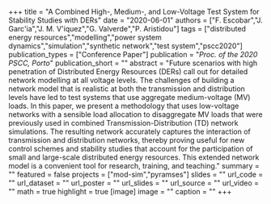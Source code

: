 +++
title = "A Combined High-, Medium-, and Low-Voltage Test System for Stability Studies with DERs"
date = "2020-06-01"
authors = ["F. Escobar","J. Garc'ia","J. M. V'iquez","G. Valverde","P. Aristidou"]
tags = ["distributed energy resources","modelling","power system dynamics","simulation","synthetic network","test system","pscc2020"]
publication_types = ["Conference Paper"]
publication = "_Proc. of the 2020 PSCC, Porto_"
publication_short = ""
abstract = "Future scenarios with high penetration of Distributed Energy Resources (DERs) call out for detailed network modelling at all voltage levels. The challenges of building a network model that is realistic at both the transmission and distribution levels have led to test systems that use aggregate medium-voltage (MV) loads. In this paper, we present a methodology  that uses low-voltage networks with a sensible load allocation to disaggregate MV loads that were previously used in combined Transmission-Distribution (TD) network simulations. The resulting network accurately captures the interaction of transmission and distribution networks, thereby proving useful for new control schemes and stability studies that account for the participation of small and large-scale distributed energy resources.  This extended network model is a convenient tool for research, training, and teaching."
summary = ""
featured = false
projects = ["mod-sim","pyramses"]
slides = ""
url_code = ""
url_dataset = ""
url_poster = ""
url_slides = ""
url_source = ""
url_video = ""
math = true
highlight = true
[image]
image = ""
caption = ""
+++

